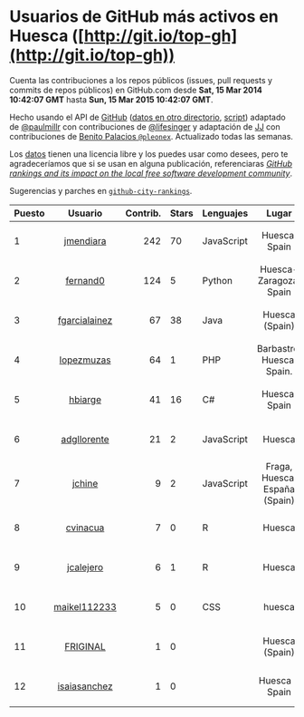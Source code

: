 # Usuarios de GitHub más activos en Huesca ([http://git.io/top-gh](http://git.io/top-gh))



  Cuenta las contribuciones a los repos públicos (issues, pull requests y commits de repos públicos) en GitHub.com desde  **Sat, 15 Mar 2014 10:42:07 GMT** hasta **Sun, 15 Mar 2015 10:42:07 GMT**.

  Hecho usando el API de [GitHub](http://github.com) ([datos en otro directorio](https://github.com/JJ/top-github-users-data/tree/master/data), [script](https://github.com/JJ/top-github-users)) adaptado de [@paulmillr](https://github.com/paulmillr) con contribuciones de [@lifesinger](https://github.com/lifesinger) y adaptación de [JJ](http://jj.github.io) con contribuciones de [Benito Palacios `@pleonex`](http://github.com/pleonex). Actualizado todas las semanas.

  Los [datos](https://github.com/JJ/top-github-users-data/tree/master/data) tienen una licencia libre y los puedes usar como desees, pero te agradeceríamos que si se usan en alguna publicación, referenciaras [*GitHub rankings and its impact on the local free software development community*](https://thewinnower.com/papers/github-rankings-and-its-impact-on-the-local-free-software-development-community).

  Sugerencias y parches en [`github-city-rankings`](http://github.com/JJ/github-city-rankings).


| Puesto   |  Usuario  |Contrib.| Stars | Lenguajes   |      Lugar      |  Avatar  |
|----------|:---------:|-------:|-------|-------------|:---------------:|----------|
| 1 | [jmendiara](https://github.com/jmendiara) | 242 | 70 | JavaScript | Huesca, Spain | <img src='https://avatars3.githubusercontent.com/u/851359?v=3&s=64' width='64' height='64' title='Javier Mendiara'> |
| 2 | [fernand0](https://github.com/fernand0) | 124 | 5 | Python | Huesca-Zaragoza, Spain | <img src='https://avatars3.githubusercontent.com/u/2467?v=3&s=64' width='64' height='64' title='Fernando Tricas García'> |
| 3 | [fgarcialainez](https://github.com/fgarcialainez) | 67 | 38 | Java | Huesca (Spain) | <img src='https://avatars0.githubusercontent.com/u/1755561?v=3&s=64' width='64' height='64' title='Felix Garcia Lainez'> |
| 4 | [lopezmuzas](https://github.com/lopezmuzas) | 64 | 1 | PHP | Barbastro. Huesca. Spain. | <img src='https://avatars3.githubusercontent.com/u/1397384?v=3&s=64' width='64' height='64' title='Antonio López Muzás'> |
| 5 | [hbiarge](https://github.com/hbiarge) | 41 | 16 | C# | Huesca, Spain | <img src='https://avatars3.githubusercontent.com/u/473010?v=3&s=64' width='64' height='64' title='Hugo Biarge'> |
| 6 | [adgllorente](https://github.com/adgllorente) | 21 | 2 | JavaScript | Huesca | <img src='https://avatars2.githubusercontent.com/u/1067480?v=3&s=64' width='64' height='64' title='Adrián Gómez'> |
| 7 | [jchine](https://github.com/jchine) | 9 | 2 | JavaScript | Fraga, Huesca, España (Spain) | <img src='https://avatars3.githubusercontent.com/u/1701751?v=3&s=64' width='64' height='64' title='Jonathan'> |
| 8 | [cvinacua](https://github.com/cvinacua) | 7 | 0 | R | Huesca | <img src='https://avatars3.githubusercontent.com/u/7510063?v=3&s=64' width='64' height='64' title='Chema Vinacua'> |
| 9 | [jcalejero](https://github.com/jcalejero) | 6 | 1 | R | Huesca | <img src='https://avatars3.githubusercontent.com/u/3702479?v=3&s=64' width='64' height='64' title='Jesus Armand Calejero Roman'> |
| 10 | [maikel112233](https://github.com/maikel112233) | 5 | 0 | CSS | huesca | <img src='https://avatars1.githubusercontent.com/u/3323392?v=3&s=64' width='64' height='64' title='maikel112233'> |
| 11 | [FRIGINAL](https://github.com/FRIGINAL) | 1 | 0 |  | Huesca (Spain) | <img src='https://avatars2.githubusercontent.com/u/4588205?v=3&s=64' width='64' height='64' title='Moises Friginal'> |
| 12 | [isaiasanchez](https://github.com/isaiasanchez) | 1 | 0 |  | Huesca - Spain | <img src='https://avatars2.githubusercontent.com/u/8542819?v=3&s=64' width='64' height='64' title='Isaias Sanchez'> |
